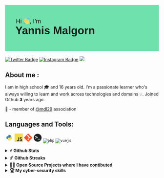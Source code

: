 ![header](header.png)

[![Twitter Badge](https://img.shields.io/badge/-Twitter-00acee?style=flat-square&logo=Twitter&logoColor=white)](https://twitter.com/yannisMalgorn)
[![Instagram Badge](https://img.shields.io/badge/-Instagram-e4405f?style=flat-square&logo=Instagram&logoColor=white)](https://instagram.com/yannis_mlgrn/)
![](https://komarev.com/ghpvc/?username=yannis-mlgrn&label=PROFILE+VIEWS&color=yellow)

## About me : 

I am in high school 🎓 and 16 years old. I'm a passionate learner who's always willing to learn and work across technologies and domains 💡. <!-- I'm currently 
-->
Joined Github **3** years ago.

🔭 - member of [@mdl29]( http://mdl29.net) association  

## Languages and Tools:

<code><img height="27" src="https://raw.githubusercontent.com/github/explore/80688e429a7d4ef2fca1e82350fe8e3517d3494d/topics/python/python.png" alt="python"></code>
<code><img height="27" src="https://raw.githubusercontent.com/github/explore/80688e429a7d4ef2fca1e82350fe8e3517d3494d/topics/javascript/javascript.png" alt="javascript"></code>
<code><img height="27" src="https://raw.githubusercontent.com/devicons/devicon/master/icons/git/git-original.svg" alt="git"></code>
<code><img height="27" src="https://raw.githubusercontent.com/github/explore/80688e429a7d4ef2fca1e82350fe8e3517d3494d/topics/terminal/terminal.png" alt="terminal"></code>
<code><img height="24" src="https://upload.wikimedia.org/wikipedia/commons/2/27/PHP-logo.svg" alt="php"></code>
<code><img height="24" src="https://upload.wikimedia.org/wikipedia/commons/thumb/9/95/Vue.js_Logo_2.svg/langfr-1024px-Vue.js_Logo_2.svg.png" alt="vuejs"></code>

<details>	
  <summary><b>⚡ Github Stats</b></summary>
  <br/>	
<img height="180em" src="https://github-readme-stats.vercel.app/api?username=yannis-mlgrn&show_icons=true" >
<img height="180em" src="https://github-readme-stats.vercel.app/api/top-langs/?username=yannis-mlgrn&exclude_repo=KNN-Image-Classification&show_icons=true&hide_border=true&layout=compact&langs_count=8"/>
</details>
<details>	
  <summary><b>☄️ Github Streaks</b></summary>

  <br />
  <img height="180em" src="http://github-readme-streak-stats.herokuapp.com?user=yannis-mlgrn&theme=dark&hide_border=true&date_format=M%20j%5B%2C%20Y%5D" />
</details>

<details>
  <summary><b>🧑‍🚀 Open Source Projects where I have contibuted </b></summary>

  <br />
  <table>
    <thead align="center">
      <tr border: none;>
        <td><b>💻 Projects</b></td>
        <td><b>🌟 Stars</b></td>
        <td><b>🍴 Forks</b></td>
        <td><b>🐛 Issues</b></td>
        <td><b>🔔 Pull Requests</b></td>
        <td><b>👨‍💻 Language</b></td>
      </tr>
    </thead>
    <tbody>
      <tr>
	      <td><a href="https://github.com/mdl29/Scratchy"><b>🚀 scratchy</b></a></td>
        <td><img alt="Stars" src="https://img.shields.io/github/stars/mdl29/Scratchy?style=flat-square&labelColor=343b41"/></td>
        <td><img alt="Forks" src="https://img.shields.io/github/forks/mdl29/Scratchy?style=flat-square&labelColor=343b41"/></td>
        <td><img alt="Issues" src="https://img.shields.io/github/issues/mdl29/Scratchy?style=flat-square"/></td>
        <td><img alt="Pull Requests" src="https://img.shields.io/github/issues-pr/mdl29/Scratchy?style=flat-square"/></td>
        <td><img alt="Language" src="https://img.shields.io/github/languages/top/mdl29/Scratchy?style=flat-square"/></td>
      </tr>
      <tr>
	      <td><a href="https://github.com/CovidTrackerFr/vitemadose-front"><b>🚀 vitemadose-front</b></a></td>
        <td><img alt="Stars" src="https://img.shields.io/github/stars/CovidTrackerFr/vitemadose-front?style=flat-square&labelColor=343b41"/></td>
        <td><img alt="Forks" src="https://img.shields.io/github/forks/CovidTrackerFr/vitemadose-front?style=flat-square&labelColor=343b41"/></td>
        <td><img alt="Issues" src="https://img.shields.io/github/issues/CovidTrackerFr/vitemadose-front?style=flat-square"/></td>
        <td><img alt="Pull Requests" src="https://img.shields.io/github/issues-pr/CovidTrackerFr/vitemadose-front?style=flat-square"/></td>
        <td><img alt="Language" src="https://img.shields.io/github/languages/top/CovidTrackerFr/vitemadose-front?style=flat-square"/></td>
      </tr>
      <tr>
	     <td><a href="https://github.com/mdl29/donkeycarLPH"><b>🚀 donkeycarLPH</b></a></td>
        <td><img alt="Stars" src="https://img.shields.io/github/stars/mdl29/donkeycarLPH?style=flat-square&labelColor=343b41"/></td>
        <td><img alt="Forks" src="https://img.shields.io/github/forks/mdl29/donkeycarLPH?style=flat-square&labelColor=343b41"/></td>
        <td><img alt="Issues" src="https://img.shields.io/github/issues/mdl29/donkeycarLPH?style=flat-square"/></td>
        <td><img alt="Pull Requests" src="https://img.shields.io/github/issues-pr/mdl29/donkeycarLPH?style=flat-square"/></td>
        <td><img alt="Language" src="https://img.shields.io/github/languages/top/mdl29/donkeycarLPH?style=flat-square"/></td>
      </tr>
	</table>
</details>
<details>	
  <summary><b>🏆 My cyber-security skills</b></summary>
  <br>
  <img src="https://tryhackme-badges.s3.amazonaws.com/yannismlgrn.png" alt="TryHackMe">
</details>

